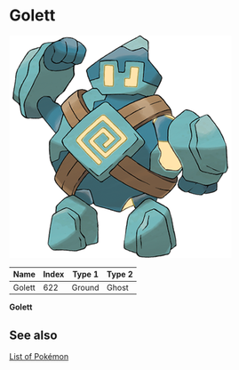 # Golett


![Golett](images/622.png)

| **Name** | **Index** | **Type 1** | **Type 2** |
|----|----|----|----|
| Golett | 622 | Ground | Ghost  |

**Golett** 

## See also

[List of Pokémon](../pokemon.md)

